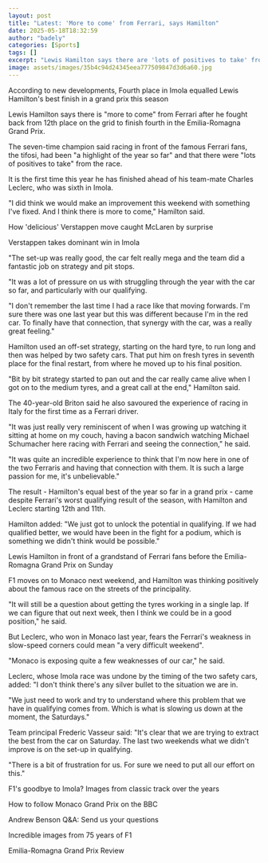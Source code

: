 ```yaml
---
layout: post
title: "Latest: 'More to come' from Ferrari, says Hamilton"
date: 2025-05-18T18:32:59
author: "badely"
categories: [Sports]
tags: []
excerpt: "Lewis Hamilton says there are 'lots of positives to take' from the Emilia-Romagna Grand Prix after he finished fourth from 12th on the grid."
image: assets/images/35b4c94d24345eea777509847d3d6a60.jpg
---
```


According to new developments, Fourth place in Imola equalled Lewis Hamilton's best finish in a grand prix this season 

Lewis Hamilton says there is "more to come" from Ferrari after he fought back from 12th place on the grid to finish fourth in the Emilia-Romagna Grand Prix.

The seven-time champion said racing in front of the famous Ferrari fans, the tifosi, had been "a highlight of the year so far" and that there were "lots of positives to take" from the race.

It is the first time this year he has finished ahead of his team-mate Charles Leclerc, who was sixth in Imola.

"I did think we would make an improvement this weekend with something I've fixed. And I think there is more to come," Hamilton said.

How 'delicious' Verstappen move caught McLaren by surprise

Verstappen takes dominant win in Imola

"The set-up was really good, the car felt really mega and the team did a fantastic job on strategy and pit stops.

"It was a lot of pressure on us with struggling through the year with the car so far, and particularly with our qualifying.

"I don't remember the last time I had a race like that moving forwards. I'm sure there was one last year but this was different because I'm in the red car. To finally have that connection, that synergy with the car, was a really great feeling."

Hamilton used an off-set strategy, starting on the hard tyre, to run long and then was helped by two safety cars. That put him on fresh tyres in seventh place for the final restart, from where he moved up to his final position.

"Bit by bit strategy started to pan out and the car really came alive when I got on to the medium tyres, and a great call at the end," Hamilton said.

The 40-year-old Briton said he also savoured the experience of racing in Italy for the first time as a Ferrari driver.

"It was just really very reminiscent of when I was growing up watching it sitting at home on my couch, having a bacon sandwich watching Michael Schumacher here racing with Ferrari and seeing the connection," he said. 

"It was quite an incredible experience to think that I'm now here in one of the two Ferraris and having that connection with them. It is such a large passion for me, it's unbelievable."

The result - Hamilton's equal best of the year so far in a grand prix - came despite Ferrari's worst qualifying result of the season, with Hamilton and Leclerc starting 12th and 11th.

Hamilton added: "We just got to unlock the potential in qualifying. If we had qualified better, we would have been in the fight for a podium, which is something we didn't think would be possible."

Lewis Hamilton in front of a grandstand of Ferrari fans before the Emilia-Romagna Grand Prix on Sunday

F1 moves on to Monaco next weekend, and Hamilton was thinking positively about the famous race on the streets of the principality.

"It will still be a question about getting the tyres working in a single lap. If we can figure that out next week, then I think we could be in a good position," he said.

But Leclerc, who won in Monaco last year, fears the Ferrari's weakness in slow-speed corners could mean "a very difficult weekend".

"Monaco is exposing quite a few weaknesses of our car," he said.

Leclerc, whose Imola race was undone by the timing of the two safety cars, added: "I don't think there's any silver bullet to the situation we are in. 

"We just need to work and try to understand where this problem that we have in qualifying comes from. Which is what is slowing us down at the moment, the Saturdays."

Team principal Frederic Vasseur said: "It's clear that we are trying to extract the best from the car on Saturday. The last two weekends what we didn't improve is on the set-up in qualifying.

"There is a bit of frustration for us. For sure we need to put all our effort on this."

F1's goodbye to Imola? Images from classic track over the years

How to follow Monaco Grand Prix on the BBC

Andrew Benson Q&A: Send us your questions

Incredible images from 75 years of F1

Emilia-Romagna Grand Prix Review

